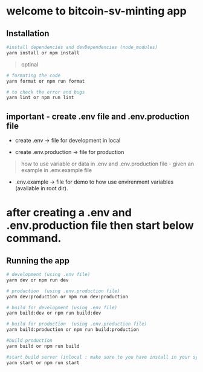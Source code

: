 # welcome to bitcoin-sv-minting app

## Installation

```bash
#install dependencies and devDependencies (node_modules)
yarn install or npm install
```

> optinal

```bash
# formating the code
yarn format or npm run format

# to check the error and bugs
yarn lint or npm run lint
```

## important - create .env file and .env.production file

- create .env -> file for development in local

- create .env.production -> file for production

> how to use variable or data in .env and .env.production file - given an example in .env.example file

- .env.example -> file for demo to how use envirenment variables (available in root dir).

# after creating a .env and .env.production file then start below command.

## Running the app

```bash
# development (using .env file)
yarn dev or npm run dev

# production  (using .env.production file)
yarn dev:production or npm run dev:production

# build for development (using .env file)
yarn build:dev or npm run build:dev

# build for production  (using .env.production file)
yarn build:production or npm run build:production

#build production
yarn build or npm run build

#start build server (inlocal : make sure to you have install in your system : npm install -g serve)
yarn start or npm run start
```

